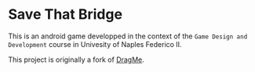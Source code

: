 # Save That Bridge

This is an android game developped in the context of the `Game Design and Development` course in Univesity of Naples Federico II.  

This project is originally a fork of [DragMe](https://github.com/mfaella/DragMe).  
